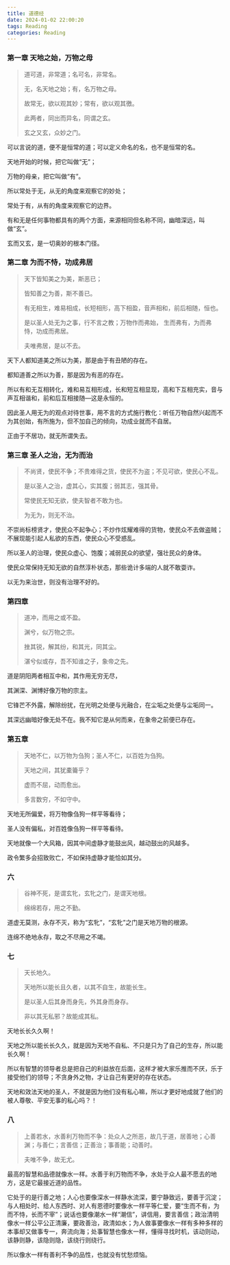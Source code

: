 ```yaml
---
title: 道德经
date: 2024-01-02 22:00:20
tags: Reading
categories: Reading
---
```



### 第一章 天地之始，万物之母

> 道可道，非常道；名可名，非常名。
>
> 无，名天地之始；有，名万物之母。
>
> 故常无，欲以观其妙；常有，欲以观其徼。
>
> 此两者，同出而异名，同谓之玄。
>
> 玄之又玄，众妙之门。 

可以言说的道，便不是恒常的道；可以定义命名的名，也不是恒常的名。

<!-- more -->

天地开始的时候，把它叫做“无”；

万物的母亲，把它叫做“有”。

所以常处于无，从无的角度来观察它的妙处；

常处于有，从有的角度来观察它的边界。

有和无是任何事物都具有的两个方面，来源相同但名称不同，幽暗深远，叫做“玄”。

玄而又玄，是一切奥妙的根本门径。


### 第二章 为而不恃，功成弗居

> 天下皆知美之为美，斯恶已；
>
> 皆知善之为善，斯不善已。
>
> 有无相生，难易相成，长短相形，高下相盈，音声相和，前后相随，恒也。
>
> 是以圣人处无为之事，行不言之教；万物作而弗始， 生而弗有，为而弗恃，功成而弗居。
>
> 夫唯弗居，是以不去。

天下人都知道美之所以为美，那是由于有丑陋的存在。

都知道善之所以为善，那是因为有恶的存在。

所以有和无互相转化，难和易互相形成，长和短互相显现，高和下互相充实，音与声互相谐和，前和后互相接随—这是永恒的。

因此圣人用无为的观点对待世事，用不言的方式施行教化：听任万物自然兴起而不为其创始，有所施为，但不加自己的倾向，功成业就而不自居。

正由于不居功，就无所谓失去。


### 第三章 圣人之治，无为而治

> 不尚贤，使民不争；不贵难得之货，使民不为盗；不见可欲，使民心不乱。
>
> 是以圣人之治，虚其心，实其腹；弱其志，强其骨。
> 
> 常使民无知无欲，使夫智者不敢为也。
>
> 为无为，则无不治。

不崇尚标榜贤才，使民众不起争心；不炒作炫耀难得的货物，使民众不去做盗贼；不展现能引起人私欲的东西，使民众心不受惑乱。

所以圣人的治理，使民众虚心、饱腹；减弱民众的欲望，强壮民众的身体。

使民众常保持无知无欲的自然淳朴状态，那些诡计多端的人就不敢耍诈。

以无为来治世，则没有治理不好的。


### 第四章

> 道冲，而用之或不盈。
>
> 渊兮，似万物之宗。
>
> 挫其锐，解其纷，和其光，同其尘。
>
> 湛兮似或存，吾不知谁之子，象帝之先。

道是阴阳两者相互中和，其作用无穷无尽，

其渊深、渊博好像万物的宗主。

它锋芒不外露，解除纷扰，在光明之处便与光融合，在尘垢之处便与尘垢同一。

其深远幽暗好像无处不在。我不知它是从何而来，在象帝之前便已存在。


### 第五章

> 天地不仁，以万物为刍狗；圣人不仁，以百姓为刍狗。
>
> 天地之间，其犹橐籥乎？
> 
> 虚而不屈，动而愈出。
>
>多言数穷，不如守中。

天地无所偏爱，将万物像刍狗一样平等看待；

圣人没有偏私，对百姓像刍狗一样平等看待。

天地就像一个大风箱，因其中间虚静才能鼓出风，越动鼓出的风越多。

政令繁多会招致败亡，不如保持虚静才能恰如其分。


### 六

> 谷神不死，是谓玄牝，玄牝之门，是谓天地根。
> 
> 绵绵若存，用之不勤。

道虚无莫测，永存不灭，称为“玄牝”，“玄牝”之门是天地万物的根源。

连绵不绝地永存，取之不尽用之不竭。


### 七

> 天长地久。
> 
> 天地所以能长且久者，以其不自生，故能长生。
> 
> 是以圣人后其身而身先，外其身而身存。
> 
> 非以其无私邪？故能成其私。

天地长长久久啊！

天地之所以能长长久久，就是因为天地不自私、不只是只为了自己的生存，所以能长久啊！

所以有智慧的领导者总是把自己的利益放在后面，这样才被大家乐推而不厌，乐于接受他们的领导；不贪身外之物，才让自己有更好的存在状态。

天地和效法天地的圣人，不就是因为他们没有私心嘛，所以才更好地成就了他们的被人尊敬、平安无事的私心吗？！


### 八

> 上善若水，水善利万物而不争：处众人之所恶，故几于道，居善地；心善渊；与善仁；言善信；正善治；事善能；动善时。
>
> 夫唯不争，故无尤。

最高的智慧和品德就像水一样。水善于利万物而不争，水处于众人最不愿去的地方，这是它最接近道的品性。

它处于的是行善之地；人心也要像深水一样静水流深，要宁静致远，要善于沉淀；与人相处时、给人东西时、对人有恩德时要像水一样平等仁爱，要“生而不有，为而不恃，长而不宰”；说话也要像潮水一样“潮信”，讲信用，要言善信；政治清明像水一样公平公正清廉，要政善治，政清如水；为人做事要像水一样有多种多样的本事却又做事专一，奔流向海；处事智慧也像水一样，懂得寻找时机，该动则动，该静则静，该隐则隐，该绕行则绕行。

所以像水一样有善利不争的品性，也就没有忧愁烦恼。